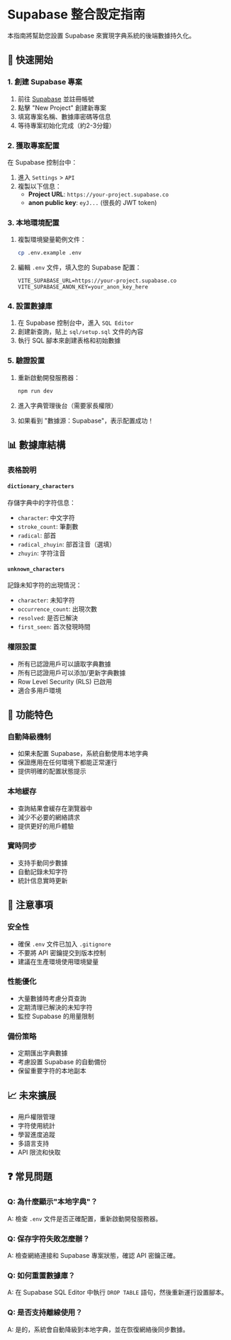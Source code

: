 # Supabase 整合設定指南

本指南將幫助您設置 Supabase 來實現字典系統的後端數據持久化。

## 🚀 快速開始

### 1. 創建 Supabase 專案

1. 前往 [Supabase](https://supabase.com) 並註冊帳號
2. 點擊 "New Project" 創建新專案
3. 填寫專案名稱、數據庫密碼等信息
4. 等待專案初始化完成（約2-3分鐘）

### 2. 獲取專案配置

在 Supabase 控制台中：

1. 進入 `Settings` > `API`
2. 複製以下信息：
   - **Project URL**: `https://your-project.supabase.co`
   - **anon public key**: `eyJ...` (很長的 JWT token)

### 3. 本地環境配置

1. 複製環境變量範例文件：
   ```bash
   cp .env.example .env
   ```

2. 編輯 `.env` 文件，填入您的 Supabase 配置：
   ```env
   VITE_SUPABASE_URL=https://your-project.supabase.co
   VITE_SUPABASE_ANON_KEY=your_anon_key_here
   ```

### 4. 設置數據庫

1. 在 Supabase 控制台中，進入 `SQL Editor`
2. 創建新查詢，貼上 `sql/setup.sql` 文件的內容
3. 執行 SQL 腳本來創建表格和初始數據

### 5. 驗證設置

1. 重新啟動開發服務器：
   ```bash
   npm run dev
   ```

2. 進入字典管理後台（需要家長權限）
3. 如果看到 "數據源：Supabase"，表示配置成功！

## 📊 數據庫結構

### 表格說明

#### `dictionary_characters`
存儲字典中的字符信息：
- `character`: 中文字符
- `stroke_count`: 筆劃數
- `radical`: 部首
- `radical_zhuyin`: 部首注音（選填）
- `zhuyin`: 字符注音

#### `unknown_characters`
記錄未知字符的出現情況：
- `character`: 未知字符
- `occurrence_count`: 出現次數
- `resolved`: 是否已解決
- `first_seen`: 首次發現時間

### 權限設置

- 所有已認證用戶可以讀取字典數據
- 所有已認證用戶可以添加/更新字典數據
- Row Level Security (RLS) 已啟用
- 適合多用戶環境

## 🔧 功能特色

### 自動降級機制
- 如果未配置 Supabase，系統自動使用本地字典
- 保證應用在任何環境下都能正常運行
- 提供明確的配置狀態提示

### 本地緩存
- 查詢結果會緩存在瀏覽器中
- 減少不必要的網絡請求
- 提供更好的用戶體驗

### 實時同步
- 支持手動同步數據
- 自動記錄未知字符
- 統計信息實時更新

## 🚨 注意事項

### 安全性
- 確保 `.env` 文件已加入 `.gitignore`
- 不要將 API 密鑰提交到版本控制
- 建議在生產環境使用環境變量

### 性能優化
- 大量數據時考慮分頁查詢
- 定期清理已解決的未知字符
- 監控 Supabase 的用量限制

### 備份策略
- 定期匯出字典數據
- 考慮設置 Supabase 的自動備份
- 保留重要字符的本地副本

## 📈 未來擴展

- 用戶權限管理
- 字符使用統計
- 學習進度追蹤
- 多語言支持
- API 限流和快取

## ❓ 常見問題

### Q: 為什麼顯示"本地字典"？
A: 檢查 `.env` 文件是否正確配置，重新啟動開發服務器。

### Q: 保存字符失敗怎麼辦？
A: 檢查網絡連接和 Supabase 專案狀態，確認 API 密鑰正確。

### Q: 如何重置數據庫？
A: 在 Supabase SQL Editor 中執行 `DROP TABLE` 語句，然後重新運行設置腳本。

### Q: 是否支持離線使用？
A: 是的，系統會自動降級到本地字典，並在恢復網絡後同步數據。